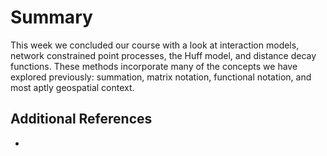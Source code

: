 # Summary
This week we concluded our course with a look at interaction models, network constrained point processes, the Huff model, and distance decay functions.  These methods incorporate many of the concepts we have explored previously: summation, matrix notation, functional notation, and most aptly geospatial context.  

## Additional References

*
